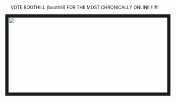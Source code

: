 <p align="center">
VOTE BOOTHILL (boothiII) FOR THE MOST CHRONICALLY ONLINE !!!!!!
</p>
<p align="center">
<img src="https://files.catbox.moe/ixbnsj.gif" width="600" height="238" border="10"/>
</p>
